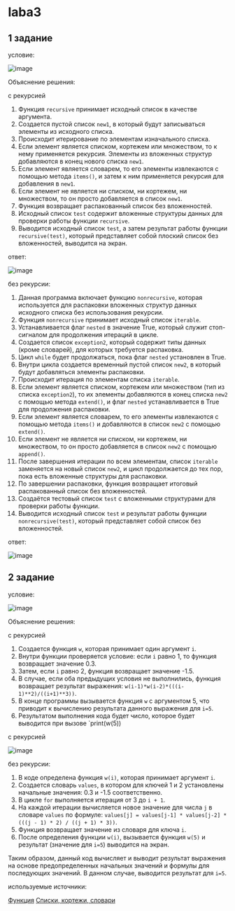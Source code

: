 # laba3

## 1 задание

условие:

![image](https://github.com/KseniyaMaystrenko/laba3/assets/152999073/ede9d4b1-8870-40c5-a8d8-8ccb41b3d4d6)

Объяснение решения:

с рекурсией

1. Функция `recursive` принимает исходный список в качестве аргумента.
2. Создается пустой список `new1`, в который будут записываться элементы из исходного списка.
3. Происходит итерирование по элементам изначального списка.
4. Если элемент является списком, кортежем или множеством, то к нему применяется рекурсия. Элементы из вложенных структур добавляются в конец нового списка `new1`.
5. Если элемент является словарем, то его элементы извлекаются с помощью метода `items()`, и затем к ним применяется рекурсия для добавления в `new1`.
6. Если элемент не является ни списком, ни кортежем, ни множеством, то он просто добавляется в список `new1`.
7. Функция возвращает распакованный список без вложенностей.
8. Исходный список `test` содержит вложенные структуры данных для проверки работы функции `recursive`.
9. Выводится исходный список `test`, а затем результат работы функции `recursive(test)`, который представляет собой плоский список без вложенностей, выводится на экран.

ответ:

![image](https://github.com/KseniyaMaystrenko/laba3/assets/152999073/565c99aa-2a7d-4d61-9056-78e9e8087858)

без рекурсии:

1. Данная программа включает функцию `nonrecursive`, которая используется для распаковки вложенных структур данных исходного списка без использования рекурсии.
2. Функция `nonrecursive` принимает исходный список `iterable`.
3. Устанавливается флаг `nested` в значение True, который служит стоп-сигналом для продолжения итераций в цикле.
4. Создается список `exception2`, который содержит типы данных (кроме словарей), для которых требуется распаковка.
5. Цикл `while` будет продолжаться, пока флаг `nested` установлен в True.
6. Внутри цикла создается временный пустой список `new2`, в который будут добавляться элементы распаковки.
7. Происходит итерация по элементам списка `iterable`.
8. Если элемент является списком, кортежем или множеством (тип из списка `exception2`), то их элементы добавляются в конец списка `new2` с помощью метода `extend()`, и флаг `nested` устанавливается в True для продолжения распаковки.
9. Если элемент является словарем, то его элементы извлекаются с помощью метода `items()` и добавляются в список `new2` с помощью `extend()`.
10. Если элемент не является ни списком, ни кортежем, ни множеством, то он просто добавляется в список `new2` с помощью `append()`.
11. После завершения итерации по всем элементам, список `iterable` заменяется на новый список `new2`, и цикл продолжается до тех пор, пока есть вложенные структуры для распаковки.
12. По завершении распаковки, функция возвращает итоговый распакованный список без вложенностей.
13. Создаётся тестовый список `test` с вложенными структурами для проверки работы функции.
14. Выводится исходный список `test` и результат работы функции `nonrecursive(test)`, который представляет собой список без вложенностей.

ответ:

![image](https://github.com/KseniyaMaystrenko/laba3/assets/152999073/f87b6271-b8cc-452c-9040-0a16a18fb4f1)


## 2 задание 

условие:

![image](https://github.com/KseniyaMaystrenko/laba3/assets/152999073/6f2b127b-d988-4304-b058-e7c127023db0)

Объяснение решения:

с рекурсией

1. Создается функция `w`, которая принимает один аргумент `i`.
2. Внутри функции проверяется условие: если `i` равно 1, то функция возвращает значение 0.3.
3. Затем, если `i` равно 2, функция возвращает значение -1.5.
4. В случае, если оба предыдущих условия не выполнились, функция возвращает результат выражения: `w(i-1)*w(i-2)*(((i-1)**2)/((i+1)**3))`.
5. В конце программы вызывается функция `w` с аргументом 5, что приводит к вычислению результата данного выражения для `i=5`.
6. Результатом выполнения кода будет число, которое будет выводится при вызове `print(w(5))

с рекурсией

![image](https://github.com/KseniyaMaystrenko/laba3/assets/152999073/05a892cf-cffa-4114-9723-c9a3247e4d91)

без рекурсии:

1. В коде определена функция `w(i)`, которая принимает аргумент `i`.
2. Создается словарь `values`, в котором для ключей 1 и 2 установлены начальные значения: 0.3 и -1.5 соответственно.
3. В цикле `for` выполняется итерация от 3 до `i + 1`.
4. На каждой итерации вычисляется новое значение для числа `j` в словаре `values` по формуле: `values[j] = values[j-1] * values[j-2] * (((j - 1) * 2) / ((j + 1) * 3))`.
5. Функция возвращает значение из словаря для ключа `i`.
6. После определения функции `w(i)`, вызывается функция `w(5)` и результат (значение для `i=5`) выводится на экран.

Таким образом, данный код вычисляет и выводит результат выражения на основе предопределенных начальных значений и формулы для последующих значений. В данном случае, выводится результат для `i=5`.


используемые источники:

[Функция](https://youtu.be/GLaH7YYO-2I?feature=shared)
[Списки, кортежи, словари](https://youtu.be/Rq3UqTYc6mA?feature=shared)
